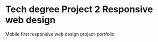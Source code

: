 # Tech degree Project 2 Responsive web design 
 Mobile first responsive web design project-portfolio
